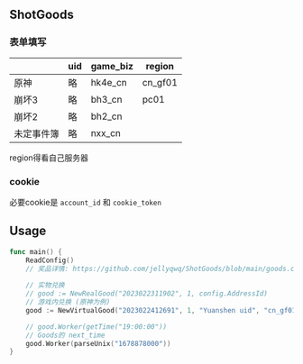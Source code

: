 ## ShotGoods

### 表单填写
| |uid|game_biz|region|
|--|--|--|--|
|原神|略|hk4e_cn|cn_gf01|
|崩坏3|略|bh3_cn|pc01|
|崩坏2|略|bh2_cn||
|未定事件簿|略|nxx_cn

region得看自己服务器

### cookie
必要cookie是 `account_id` 和 `cookie_token`

## Usage
```go
func main() {
	ReadConfig()
	// 奖品详情: https://github.com/jellyqwq/ShotGoods/blob/main/goods.csv
    
	// 实物兑换
	// good := NewRealGood("2023022311902", 1, config.AddressId)
	// 游戏内兑换 (原神为例)
	good := NewVirtualGood("2023022412691", 1, "Yuanshen uid", "cn_gf01", "hk4e_cn")

	// good.Worker(getTime("19:00:00"))
    // Goods的 next_time
	good.Worker(parseUnix("1678878000"))
}
```